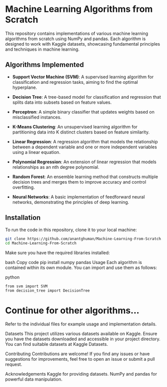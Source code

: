 # Machine Learning Algorithms from Scratch

This repository contains implementations of various machine learning algorithms from scratch using NumPy and pandas. Each algorithm is designed to work with Kaggle datasets, showcasing fundamental principles and techniques in machine learning.

## Algorithms Implemented

- **Support Vector Machine (SVM)**: A supervised learning algorithm for classification and regression tasks, aiming to find the optimal hyperplane.
  
- **Decision Tree**: A tree-based model for classification and regression that splits data into subsets based on feature values.

- **Perceptron**: A simple binary classifier that updates weights based on misclassified instances.

- **K-Means Clustering**: An unsupervised learning algorithm for partitioning data into K distinct clusters based on feature similarity.

- **Linear Regression**: A regression algorithm that models the relationship between a dependent variable and one or more independent variables using a linear equation.

- **Polynomial Regression**: An extension of linear regression that models relationships as an nth degree polynomial.

- **Random Forest**: An ensemble learning method that constructs multiple decision trees and merges them to improve accuracy and control overfitting.

- **Neural Networks**: A basic implementation of feedforward neural networks, demonstrating the principles of deep learning.

## Installation

To run the code in this repository, clone it to your local machine:

```bash
git clone https://github.com/anantghuman/Machine-Learning-From-Scratch.git
cd Machine-Learning-From-Scratch
```

Make sure you have the required libraries installed:

bash
Copy code
pip install numpy pandas
Usage
Each algorithm is contained within its own module. You can import and use them as follows:

python
```
from svm import SVM
from decision_tree import DecisionTree
```
# Continue for other algorithms...
Refer to the individual files for example usage and implementation details.

Datasets
This project utilizes various datasets available on Kaggle. Ensure you have the datasets downloaded and accessible in your project directory. You can find suitable datasets at Kaggle Datasets.

Contributing
Contributions are welcome! If you find any issues or have suggestions for improvements, feel free to open an issue or submit a pull request.

Acknowledgements
Kaggle for providing datasets.
NumPy and pandas for powerful data manipulation.
